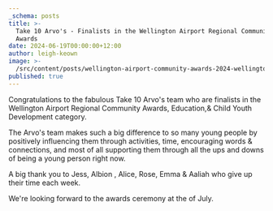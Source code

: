 ```yaml
---
_schema: posts
title: >-
  Take 10 Arvo's - Finalists in the Wellington Airport Regional Community
  Awards 
date: 2024-06-19T00:00:00+12:00
author: leigh-keown
image: >-
  /src/content/posts/wellington-airport-community-awards-2024-wellington-city-finalist-icon-f-002.jpg
published: true
---
```

Congratulations to the fabulous Take 10 Arvo's team who are finalists in the Wellington Airport Regional Community Awards, Education,&  Child Youth Development category.

The Arvo's team makes such a big difference to so many young people by positively influencing them through activities, time, encouraging words & connections, and most of all supporting them through all the ups and downs of being a young person right now.

A big thank you to Jess, Albion , Alice, Rose, Emma & Aaliah who give up their time each week.

We're looking forward to the awards ceremony at the of July.

&nbsp;